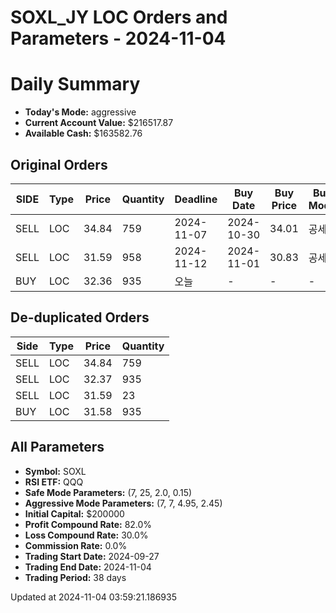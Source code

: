 # SOXL_JY LOC Orders and Parameters - 2024-11-04

# Daily Summary

- **Today's Mode:** aggressive
- **Current Account Value:** $216517.87
- **Available Cash:** $163582.76

## Original Orders

| SIDE | Type | Price | Quantity | Deadline | Buy Date | Buy Price | Buy Mode |
|------|------|-------|----------|----------|----------|-----------|----------|
| SELL | LOC | 34.84 | 759 | 2024-11-07 | 2024-10-30 | 34.01 | 공세 |
| SELL | LOC | 31.59 | 958 | 2024-11-12 | 2024-11-01 | 30.83 | 공세 |
| BUY | LOC | 32.36 | 935 | 오늘 | - | - | - |

## De-duplicated Orders

| Side | Type | Price | Quantity |
|------|------|-------|----------|
| SELL | LOC | 34.84 | 759 |
| SELL | LOC | 32.37 | 935 |
| SELL | LOC | 31.59 | 23 |
| BUY | LOC | 31.58 | 935 |

## All Parameters

- **Symbol:** SOXL
- **RSI ETF:** QQQ
- **Safe Mode Parameters:** (7, 25, 2.0, 0.15)
- **Aggressive Mode Parameters:** (7, 7, 4.95, 2.45)
- **Initial Capital:** $200000
- **Profit Compound Rate:** 82.0%
- **Loss Compound Rate:** 30.0%
- **Commission Rate:** 0.0%
- **Trading Start Date:** 2024-09-27
- **Trading End Date:** 2024-11-04
- **Trading Period:** 38 days

Updated at 2024-11-04 03:59:21.186935
